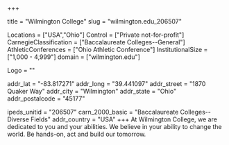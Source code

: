 
+++

title = "Wilmington College"
slug = "wilmington.edu_206507"

Locations = ["USA","Ohio"]
Control = ["Private not-for-profit"]
CarnegieClassification = ["Baccalaureate Colleges--General"]
AthleticConferences = ["Ohio Athletic Conference"]
InstitutionalSize = ["1,000 - 4,999"]
domain = ["wilmington.edu"]

Logo = ""

addr_lat = "-83.817271"
addr_long = "39.441097"
addr_street = "1870 Quaker Way"
addr_city = "Wilmington"
addr_state = "Ohio"
addr_postalcode = "45177"

ipeds_unitid = "206507"
carn_2000_basic = "Baccalaureate Colleges--Diverse Fields"
addr_country = "USA"
+++
    At Wilmington College, we are dedicated to you and your abilities. We believe in your ability to change the world. Be hands-on, act and build our tomorrow.
